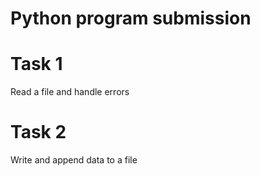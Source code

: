 # Python program submission
# Task 1
Read a file and handle errors
# Task 2
Write and append data to a file
